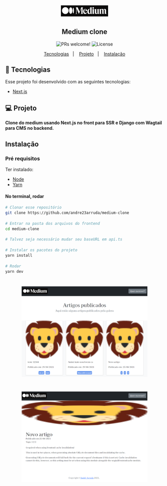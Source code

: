 <h1 align="center">
    <img alt="Medium Clone" src="public/medium.png" width="150px" />
</h1>

<h2 align="center">
  Medium clone
</h2>

<p align="center">
 <img src="https://img.shields.io/static/v1?label=PRs&message=welcome&color=7159c1&labelColor=000000" alt="PRs welcome!" />

  <img alt="License" src="https://img.shields.io/static/v1?label=license&message=MIT&color=7159c1&labelColor=000000">
</p>

<p align="center">
  <a href="#-tecnologias">Tecnologias</a>&nbsp;&nbsp;&nbsp;|&nbsp;&nbsp;&nbsp;
  <a href="#-projeto">Projeto</a>&nbsp;&nbsp;&nbsp;|&nbsp;&nbsp;&nbsp;
  <a href="#instalação">Instalação</a>
</p>


## 🚀 Tecnologias

Esse projeto foi desenvolvido com as seguintes tecnologias:

- [Next.js](https://nextjs.org/)

## 💻 Projeto
**Clone do medium usando Next.js no front para SSR e Django com Wagtail para CMS no backend.**

## Instalação
### Pré requisitos
Ter instalado:
- [Node](https://nodejs.org/en/download/)
- [Yarn](https://classic.yarnpkg.com/en/docs/install/)


#### No terminal, rodar
```sh
# Clonar esse repositório
git clone https://github.com/andre23arruda/medium-clone

# Entrar na pasta dos arquivos do frontend
cd medium-clone

# Talvez seja necessário mudar seu baseURL em api.ts

# Instalar os pacotes do projeto
yarn install

# Rodar
yarn dev
```

<h1 align="center">
    <img alt="Image 1" src=".github\image_1.png" width="400px"
/>

<h1 align="center">
    <img alt="Image 2" src=".github\image_2.png" width="400px"
/>
